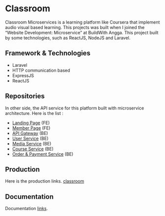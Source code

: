 Classroom
===

Classroom Microservices is a learning platform like Coursera that implement audio visual based learning. This projects was built when I joined the “Website Development: Microservice” at BuildWith Angga. This project built by some technologies, such as ReactJS, NodeJS and Laravel.

## Framework & Technologies
-   Laravel
-   HTTP communication based
-   ExpressJS
-   ReactJS

## Repositories

In other side, the API service for this platform built with microservice architecture.
Here is the list :

-   [Landing Page](https://github.com/bangyadiii/classroom-frontpage-FE) (FE)
-   [Member Page](https://github.com/bangyadiii/memberpage-micro) (FE)
-   [API Gateway](https://github.com/bangyadiii/classroom-api-gateway) (BE)
-   [User Service](https://github.com/bangyadiii/classroom-service-user) (BE)
-   [Media Service](https://github.com/bangyadiii/classroom-service-media) (BE)
-   [Course Service](https://github.com/bangyadiii/classroom-service-course) (BE)
-   [Order & Payment Service](https://github.com/bangyadiii/classroom-service-order-payment) (BE)

## Production
Here is the production links. 
[classroom](https://classroom-frontpage-fe.vercel.app/)

## Documentation
Documentation [links](https://documenter.getpostman.com/view/16615700/2s93CKQubR).
